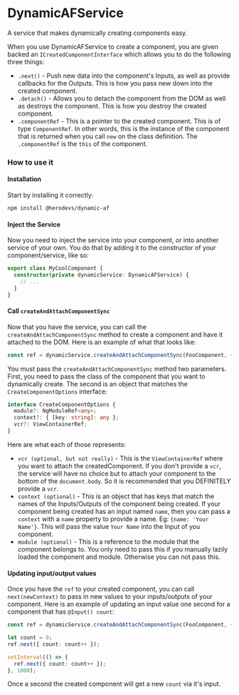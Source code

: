 # DynamicAFService

A service that makes dynamically creating components easy.

When you use DynamicAFService to create a component, you are given
backed an `ICreatedComponentInterface` which allows you to do the
following three things:

- `.next()` - Push new data into the component's Inputs, as well
  as provide callbacks for the Outputs. This is how you pass new
  down into the created component.
- `.detach()` - Allows you to detach the component from the DOM
  as well as destroys the component. This is how you destroy the
  created component.
- `.componentRef` - This is a pointer to the created component.
  This is of type `ComponentRef`. In other words, this is the
  instance of the component that is returned when you call `new`
  on the class definition. The `.componentRef` is the `this` of
  the component.

### How to use it

#### Installation

Start by installing it correctly:

```bash
npm install @herodevs/dynamic-af
```

#### Inject the Service

Now you need to inject the service into your component, or into
another service of your own. You do that by adding it to the
constructor of your component/service, like so:

```typescript
export class MyCoolComponent {
  constructor(private dynamicService: DynamicAFService) {
    // ...
  }
}
```

#### Call `createAndAttachComponentSync`

Now that you have the service, you can call the `createAndAttachComponentSync`
method to create a component and have it attached to the DOM.
Here is an example of what that looks like:

```typescript
const ref = dynamicService.createAndAttachComponentSync(FooComponent, { vcr: this.viewContainerRef });
```

You must pass the `createAndAttachComponentSync` method two
parameters. First, you need to pass the class of the component
that you want to dynamically create. The second is an
object that matches the `CreateComponentOptions` interface:

```typescript
interface CreateComponentOptions {
  module?: NgModuleRef<any>;
  context?: { [key: string]: any };
  vcr?: ViewContainerRef;
}
```

Here are what each of those represents:

- `vcr (optional, but not really)` - This is the `ViewContainerRef`
  where you want to attach the createdComponent. If you don't
  provide a `vcr`, the service will have no choice but to attach
  your component to the bottom of the `document.body`. So it
  is recommended that you DEFINITELY provide a `vcr`.
- `context (optional)` - This is an object that has keys
  that match the names of the Inputs/Outputs of the component
  being created. If your component being created has an
  input named `name`, then you can pass a `context` with
  a `name` property to provide a name. Eg: `{name: 'Your Name'}`.
  This will pass the value `Your Name` into the Input
  of you component.
- `module (optional)` - This is a reference to the module
  that the component belongs to. You only need to pass this
  if you manually lazily loaded the component and module.
  Otherwise you can not pass this.

#### Updating input/output values

Once you have the `ref` to your created component, you can
call `next(newContext)` to pass in new values to your
inputs/outputs of your component. Here is an example of
updating an input value one second for a component
that has `@Input() count`:

```typescript
const ref = dynamicService.createAndAttachComponentSync(FooComponent, { vcr: this.viewContainerRef });

let count = 0;
ref.next({ count: count++ });

setInterval(() => {
  ref.next({ count: count++ });
}, 1000);
```

Once a second the created component will get a new `count`
via it's input.
